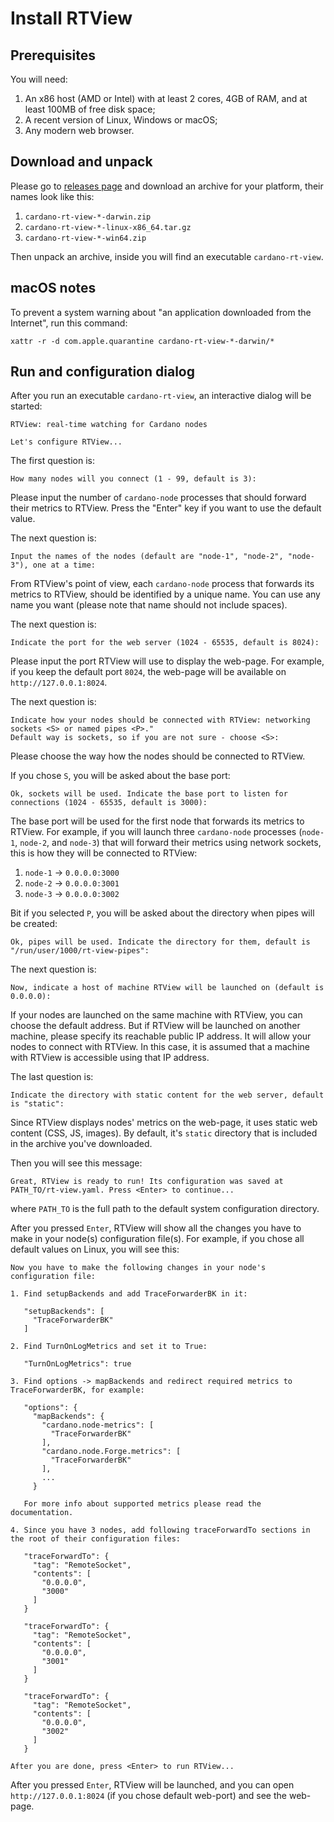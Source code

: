# Install RTView

## Prerequisites

You will need:

1. An x86 host (AMD or Intel) with at least 2 cores, 4GB of RAM, and at least 100MB of free disk space;
2. A recent version of Linux, Windows or macOS;
3. Any modern web browser.

## Download and unpack

Please go to [releases page](https://github.com/input-output-hk/cardano-rt-view/releases) and download an archive for your platform, their names look like this:

1. `cardano-rt-view-*-darwin.zip`
2. `cardano-rt-view-*-linux-x86_64.tar.gz`
3. `cardano-rt-view-*-win64.zip`

Then unpack an archive, inside you will find an executable `cardano-rt-view`.

## macOS notes

To prevent a system warning about "an application downloaded from the Internet", run this command:

```
xattr -r -d com.apple.quarantine cardano-rt-view-*-darwin/*
```

## Run and configuration dialog

After you run an executable `cardano-rt-view`, an interactive dialog will be started:

```
RTView: real-time watching for Cardano nodes

Let's configure RTView...
```

The first question is:

```
How many nodes will you connect (1 - 99, default is 3):
```

Please input the number of `cardano-node` processes that should forward their metrics to RTView. Press the "Enter" key if you want to use the default value.

The next question is:

```
Input the names of the nodes (default are "node-1", "node-2", "node-3"), one at a time:
```

From RTView's point of view, each `cardano-node` process that forwards its metrics to RTView, should be identified by a unique name. You can use any name you want (please note that name should not include spaces).

The next question is:

```
Indicate the port for the web server (1024 - 65535, default is 8024):
```

Please input the port RTView will use to display the web-page. For example, if you keep the default port `8024`, the web-page will be available on `http://127.0.0.1:8024`.

The next question is:

```
Indicate how your nodes should be connected with RTView: networking sockets <S> or named pipes <P>."
Default way is sockets, so if you are not sure - choose <S>:
```

Please choose the way how the nodes should be connected to RTView.

If you chose `S`, you will be asked about the base port:

```
Ok, sockets will be used. Indicate the base port to listen for connections (1024 - 65535, default is 3000):
```

The base port will be used for the first node that forwards its metrics to RTView. For example, if you will launch three `cardano-node` processes (`node-1`, `node-2`, and `node-3`) that will forward their metrics using network sockets, this is how they will be connected to RTView:

1. `node-1` -> `0.0.0.0:3000`
1. `node-2` -> `0.0.0.0:3001`
1. `node-3` -> `0.0.0.0:3002`

Bit if you selected `P`, you will be asked about the directory when pipes will be created:

```
Ok, pipes will be used. Indicate the directory for them, default is "/run/user/1000/rt-view-pipes":
```

The next question is:

```
Now, indicate a host of machine RTView will be launched on (default is 0.0.0.0):
```

If your nodes are launched on the same machine with RTView, you can choose the default address. But if RTView will be launched on another machine, please specify its reachable public IP address. It will allow your nodes to connect with RTView. In this case, it is assumed that a machine with RTView is accessible using that IP address.

The last question is:

```
Indicate the directory with static content for the web server, default is "static":
```

Since RTView displays nodes' metrics on the web-page, it uses static web content (CSS, JS, images). By default, it's `static` directory that is included in the archive you've downloaded.

Then you will see this message:

```
Great, RTView is ready to run! Its configuration was saved at PATH_TO/rt-view.yaml. Press <Enter> to continue...
```

where `PATH_TO` is the full path to the default system configuration directory.

After you pressed `Enter`, RTView will show all the changes you have to make in your node(s) configuration file(s). For example, if you chose all default values on Linux, you will see this:

```
Now you have to make the following changes in your node's configuration file:

1. Find setupBackends and add TraceForwarderBK in it:

   "setupBackends": [
     "TraceForwarderBK"
   ]

2. Find TurnOnLogMetrics and set it to True:

   "TurnOnLogMetrics": true

3. Find options -> mapBackends and redirect required metrics to TraceForwarderBK, for example:

   "options": {
     "mapBackends": {
       "cardano.node-metrics": [
         "TraceForwarderBK"
       ],
       "cardano.node.Forge.metrics": [
         "TraceForwarderBK"
       ],
       ...
     }

   For more info about supported metrics please read the documentation.

4. Since you have 3 nodes, add following traceForwardTo sections in the root of their configuration files:

   "traceForwardTo": {
     "tag": "RemoteSocket",
     "contents": [
       "0.0.0.0",
       "3000"
     ]
   }

   "traceForwardTo": {
     "tag": "RemoteSocket",
     "contents": [
       "0.0.0.0",
       "3001"
     ]
   }

   "traceForwardTo": {
     "tag": "RemoteSocket",
     "contents": [
       "0.0.0.0",
       "3002"
     ]
   }

After you are done, press <Enter> to run RTView...
```

After you pressed `Enter`, RTView will be launched, and you can open `http://127.0.0.1:8024` (if you chose default web-port) and see the web-page.
